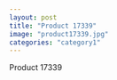```yaml
---
layout: post
title: "Product 17339"
image: "product17339.jpg"
categories: "category1"
---
```

Product 17339
